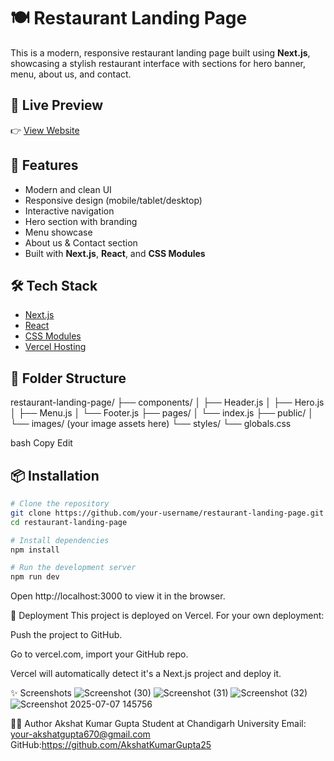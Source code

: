 # 🍽️ Restaurant Landing Page

This is a modern, responsive restaurant landing page built using **Next.js**, showcasing a stylish restaurant interface with sections for hero banner, menu, about us, and contact.

## 🔗 Live Preview

👉 [View Website](https://restaurant-landing-web-page-91703yoow-22bcs16968s-projects.vercel.app/)

## 🚀 Features

- Modern and clean UI
- Responsive design (mobile/tablet/desktop)
- Interactive navigation
- Hero section with branding
- Menu showcase
- About us & Contact section
- Built with **Next.js**, **React**, and **CSS Modules**

## 🛠️ Tech Stack

- [Next.js](https://nextjs.org/)
- [React](https://react.dev/)
- [CSS Modules](https://nextjs.org/docs/basic-features/built-in-css-support)
- [Vercel Hosting](https://vercel.com/)

## 📁 Folder Structure

restaurant-landing-page/
├── components/
│ ├── Header.js
│ ├── Hero.js
│ ├── Menu.js
│ └── Footer.js
├── pages/
│ └── index.js
├── public/
│ └── images/ (your image assets here)
└── styles/
└── globals.css

bash
Copy
Edit

## 📦 Installation

```bash
# Clone the repository
git clone https://github.com/your-username/restaurant-landing-page.git
cd restaurant-landing-page

# Install dependencies
npm install

# Run the development server
npm run dev
```
Open http://localhost:3000 to view it in the browser.

🚢 Deployment
This project is deployed on Vercel. For your own deployment:

Push the project to GitHub.

Go to vercel.com, import your GitHub repo.

Vercel will automatically detect it's a Next.js project and deploy it.

✨ Screenshots
![Screenshot (30)](https://github.com/user-attachments/assets/d54e7184-7e51-415c-b2ad-36ec96ad7f59)
![Screenshot (31)](https://github.com/user-attachments/assets/7c5b1a13-11ba-4504-bdf7-e81e4e237e52)
![Screenshot (32)](https://github.com/user-attachments/assets/9d736c2a-786d-4c39-80c2-3f3236a07335)
![Screenshot 2025-07-07 145756](https://github.com/user-attachments/assets/0bf6f6b3-f6c6-4891-b76c-310f98fbd451)

👨‍💻 Author
Akshat Kumar Gupta
Student at Chandigarh University
Email: your-akshatgupta670@gmail.com
GitHub:https://github.com/AkshatKumarGupta25
